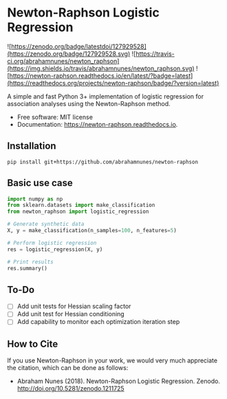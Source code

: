 
# Newton-Raphson Logistic Regression

![https://zenodo.org/badge/latestdoi/127929528](https://zenodo.org/badge/127929528.svg) ![https://travis-ci.org/abrahamnunes/newton_raphson](https://img.shields.io/travis/abrahamnunes/newton_raphson.svg) ![https://newton-raphson.readthedocs.io/en/latest/?badge=latest](https://readthedocs.org/projects/newton-raphson/badge/?version=latest)


A simple and fast Python 3+ implementation of logistic regression for association analyses using the Newton-Raphson method.

- Free software: MIT license
- Documentation: https://newton-raphson.readthedocs.io.

## Installation

```  
pip install git+https://github.com/abrahamnunes/newton-raphson
```

## Basic use case

``` python
import numpy as np
from sklearn.datasets import make_classification
from newton_raphson import logistic_regression

# Generate synthetic data
X, y = make_classification(n_samples=100, n_features=5)

# Perform logistic regression
res = logistic_regression(X, y)

# Print results
res.summary()
```


## To-Do


- [ ] Add unit tests for Hessian scaling factor
- [ ] Add unit test for Hessian conditioning
- [ ] Add capability to monitor each optimization iteration step

## How to Cite

If you use Newton-Raphson in your work, we would very much appreciate the citation, which can be done as follows:

- Abraham Nunes (2018). Newton-Raphson Logistic Regression. Zenodo. http://doi.org/10.5281/zenodo.1211725

